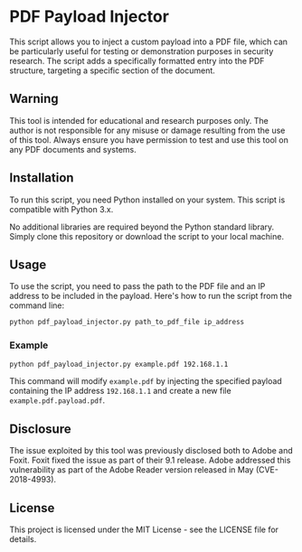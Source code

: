# PDF Payload Injector

This script allows you to inject a custom payload into a PDF file, which can be particularly useful for testing or demonstration purposes in security research. The script adds a specifically formatted entry into the PDF structure, targeting a specific section of the document.

## Warning

This tool is intended for educational and research purposes only. The author is not responsible for any misuse or damage resulting from the use of this tool. Always ensure you have permission to test and use this tool on any PDF documents and systems.

## Installation

To run this script, you need Python installed on your system. This script is compatible with Python 3.x.

No additional libraries are required beyond the Python standard library. Simply clone this repository or download the script to your local machine.

## Usage

To use the script, you need to pass the path to the PDF file and an IP address to be included in the payload. Here's how to run the script from the command line:

```bash
python pdf_payload_injector.py path_to_pdf_file ip_address
```

### Example

```bash
python pdf_payload_injector.py example.pdf 192.168.1.1
```

This command will modify `example.pdf` by injecting the specified payload containing the IP address `192.168.1.1` and create a new file `example.pdf.payload.pdf`.

## Disclosure

The issue exploited by this tool was previously disclosed both to Adobe and Foxit. Foxit fixed the issue as part of their 9.1 release. Adobe addressed this vulnerability as part of the Adobe Reader version released in May (CVE-2018-4993).

## License

This project is licensed under the MIT License - see the LICENSE file for details.
